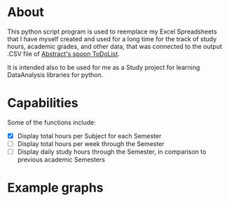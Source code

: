 # About
This python script program is used to reemplace my Excel Spreadsheets that I have myself created and used for a long time for the track of study hours, academic grades, and other data, that was connected to the output .CSV file of [Abstract's spoon ToDoList](https://abstractspoon.com/).

It is intended also to be used for me as a Study project for learning DataAnalysis libraries for python.

# Capabilities
Some of the functions include:
- [X] Display total hours per Subject for each Semester
- [ ] Display total hours per week through the Semester
- [ ] Display daily study hours through the Semester, in comparison to previous academic Semesters

# Example graphs
